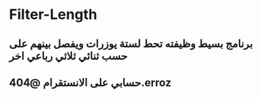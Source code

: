 # Filter-Length
برنامج بسيط وظيفته تحط لستة يوزرات ويفصل بينهم على حسب 
ثنائي 
ثلاثي
رباعي
اخر
-------------------------------------
حسابي على الانستقرام 
@404.erroz
-------------------------------------
